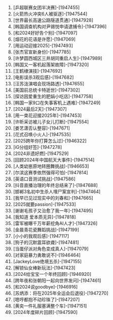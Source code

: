 
1. [乒超联赛女团半决赛]-[1947455]
1. [火箭热火冲突6人被驱逐]-[1947544]
1. [世界最长高速公路隧道贯通]-[1947928]
1. [韩国调查机构对尹锡悦申请逮捕令]-[1947396]
1. [和2024好好告个别]-[1947097]
1. [烟花的花语是许愿]-[1947069]
1. [用运动迎接2025]-[1947493]
1. [张杰官宣新身份]-[1947785]
1. [许梦圆西城区三井胡同重启人生]-[1947989]
1. [韩国又一客机起落架故障]-[1947320]
1. [王鹤棣演技]-[1947692]
1. [电影误杀3观后感]-[1947682]
1. [汪苏泷演唱会现场路透]-[1947655]
1. [美国前总统卡特逝世]-[1947302]
1. [探访因爱重生的肥娟小吃店]-[1947758]
1. [韩国一家9口在失事客机上遇难]-[1947249]
1. [2024最后2天]-[1947307]
1. [用一束花迎接2025年]-[1947453]
1. [许昕采访被儿子女儿打断]-[1947554]
1. [娄艺潇否认整容]-[1947671]
1. [花式召唤小火人]-[1947535]
1. [2025跨年你打算怎么过]-[1946322]
1. [iG分组好签]-[1947278]
1. [2024非遗好燃]-[1947529]
1. [回顾2024年中国航天大事件]-[1947514]
1. [人类幼崽原地转圈舞挑战]-[1946653]
1. [尔滨这赛季依然强得可怕]-[1947814]
1. [英语口音测试挑战]-[1947586]
1. [抖音直播治理的年终总结来了]-[1947688]
1. [邯郸3名初中生杀人埋尸案宣判]-[1947464]
1. [我早已见过现实中的刘春和]-[1947665]
1. [2025就要passion]-[1947533]
1. [谢谢毛孩子又治愈了我一年]-[1947495]
1. [我知道 爱本质无异]-[1947818]
1. [雷军被曝千万年薪挖角AI人才]-[1947326]
1. [金晨青花瓷舞蹈挑战]-[1947199]
1. [小小的我观后感]-[1947117]
1. [狗子的沉默震耳欲聋]-[1947481]
1. [当蛋仔派对角色变成真人]-[1947079]
1. [对家庭暴力勇敢说不]-[1946464]
1. [JackeyLove绝境五杀]-[1947155]
1. [解锁仙女棒新玩法]-[1947423]
1. [2024给宝宝一个年终回顾]-[1946920]
1. [跨年夜和张朝阳一起向世界发问]-[1947461]
1. [和2024说goodbye]-[1946916]
1. [苏炳添：将在2025年全运会后退役]-[1947270]
1. [嗯哼都抱不动珍珠了]-[1947207]
1. [黄奕一件礼服塞满整个车]-[1947151]
1. [2024年度碎片回顾]-[1947590]